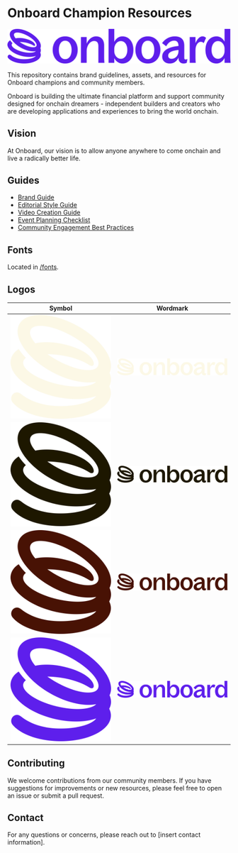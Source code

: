 # Onboard Champion Resources

![Onboard Logo](champion-resources/brand-assets/logos/wordmark/Onboard%20Logo%20Lockup%20Onboard%20Purple.svg)

This repository contains brand guidelines, assets, and resources for Onboard champions and community members.

Onboard is building the ultimate financial platform and support community designed for onchain dreamers - independent builders and creators who are developing applications and experiences to bring the world onchain.

## Vision

At Onboard, our vision is to allow anyone anywhere to come onchain and live a radically better life.

## Guides

- [Brand Guide](brand-guidelines/brand-guide.md)
- [Editorial Style Guide](brand-guidelines/editorial-style-guide.md)
- [Video Creation Guide](content-creation-guidelines/video-creation-guide.md)
- [Event Planning Checklist](community-resources/event-planning-checklist.md)
- [Community Engagement Best Practices](community-resources/community-engagement-best-practices.md)

## Fonts

Located in [/fonts](champion-resources/brand-assets/fonts).

## Logos

| Symbol | Wordmark |
|--------|----------|
| ![Symbol White](champion-resources/brand-assets/logos/symbol/Onboard%20Logomark%20Steam%20White.svg) | ![Wordmark White](champion-resources/brand-assets/logos/wordmark/Onboard%20Logo%20Lockup%20Steam%20White.svg) |
| ![Symbol Black](champion-resources/brand-assets/logos/symbol/Onboard%20Logomark%20Carriage%20Black.svg) | ![Wordmark Black](champion-resources/brand-assets/logos/wordmark/Onboard%20Logo%20Lockup%20Carriage%20Black.svg) |
| ![Symbol Brown](champion-resources/brand-assets/logos/symbol/Onboard%20Logomark%20Floor%20Brown.svg) | ![Wordmark Brown](champion-resources/brand-assets/logos/wordmark/Onboard%20Logo%20Lockup%20Floor%20Brown.svg) |
| ![Symbol Purple](champion-resources/brand-assets/logos/symbol/Onboard%20Logo%20Mark%20Onboard%20Purple.svg) | ![Wordmark Purple](champion-resources/brand-assets/logos/wordmark/Onboard%20Logo%20Lockup%20Onboard%20Purple.svg) |

## Contributing

We welcome contributions from our community members. If you have suggestions for improvements or new resources, please feel free to open an issue or submit a pull request.

## Contact

For any questions or concerns, please reach out to [insert contact information].